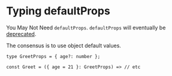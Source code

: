 # Typing defaultProps

You May Not Need `defaultProps`. `defaultProps` will eventually be [deprecated](https://twitter.com/hswolff/status/1133759319571345408).

The consensus is to use object default values.

```tsx
type GreetProps = { age?: number };

const Greet = ({ age = 21 }: GreetProps) => // etc
```

